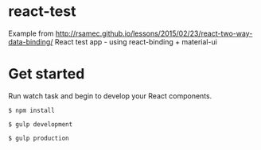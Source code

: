 # react-test
Example from http://rsamec.github.io/lessons/2015/02/23/react-two-way-data-binding/
React test app - using react-binding + material-ui

# Get started

Run watch task and begin to develop your React components.
```
$ npm install
```

```
$ gulp development
```

```
$ gulp production
```
